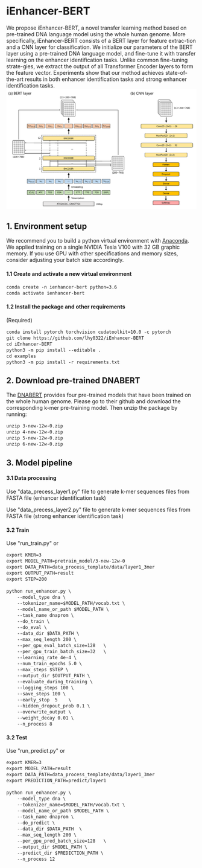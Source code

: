 # iEnhancer-BERT
We propose iEnhancer-BERT, a novel transfer learning method based on pre-trained DNA language model using the whole human genome. More specifically, iEnhancer-BERT consists of a BERT layer for feature extrac-tion and a CNN layer for classification. We initialize our parameters of the BERT layer using a pre-trained DNA language model, and fine-tune it with transfer learning on the enhancer identification tasks. Unlike common fine-tuning strate-gies, we extract the output of all Transformer Encoder layers to form the feature vector. Experiments show that our method achieves state-of-the-art results in both enhancer identification tasks and strong enhancer identification tasks.
![Image browser window](figure.png)
## 1. Environment setup

We recommend you to build a python virtual environment with [Anaconda](https://docs.anaconda.com/anaconda/install/linux/). We applied training on a single NVIDIA Tesla V100 with 32 GB graphic memory. If you use GPU with other specifications and memory sizes, consider adjusting your batch size accordingly.

#### 1.1 Create and activate a new virtual environment

```
conda create -n ienhancer-bert python=3.6
conda activate ienhancer-bert
```



#### 1.2 Install the package and other requirements

(Required)

```
conda install pytorch torchvision cudatoolkit=10.0 -c pytorch
git clone https://github.com/lhy0322/iEnhancer-BERT
cd iEnhancer-BERT
python3 -m pip install --editable .
cd examples
python3 -m pip install -r requirements.txt
```
## 2. Download pre-trained DNABERT
The [DNABERT](https://github.com/jerryji1993/DNABERT) provides four pre-trained models that have been trained on the whole human genome. Please go to their github and download the corresponding k-mer pre-training model. Then unzip the package by running:
```
unzip 3-new-12w-0.zip
unzip 4-new-12w-0.zip
unzip 5-new-12w-0.zip
unzip 6-new-12w-0.zip
```
## 3. Model pipeline
#### 3.1 Data processing
Use "data_precess_layer1.py" file to generate k-mer sequences files from FASTA file (enhancer identification task)

Use "data_precess_layer2.py" file to generate k-mer sequences files from FASTA file (strong enhancer identification task)

#### 3.2 Train
Use "run_train.py" or

```
export KMER=3
export MODEL_PATH=pretrain_model/3-new-12w-0
export DATA_PATH=data_process_template/data/layer1_3mer
export OUTPUT_PATH=result
export STEP=200

python run_enhancer.py \
    --model_type dna \
    --tokenizer_name=$MODEL_PATH/vocab.txt \
    --model_name_or_path $MODEL_PATH \
    --task_name dnaprom \
    --do_train \
    --do_eval \
    --data_dir $DATA_PATH \
    --max_seq_length 200 \
    --per_gpu_eval_batch_size=128   \
    --per_gpu_train_batch_size=32   \
    --learning_rate 4e-4 \
    --num_train_epochs 5.0 \
    --max_steps $STEP \
    --output_dir $OUTPUT_PATH \
    --evaluate_during_training \
    --logging_steps 100 \
    --save_steps 100 \
    --early_stop  5    \ 
    --hidden_dropout_prob 0.1 \
    --overwrite_output \
    --weight_decay 0.01 \
    --n_process 8
```
#### 3.2 Test
Use "run_predict.py" or

```
export KMER=3
export MODEL_PATH=result
export DATA_PATH=data_process_template/data/layer1_3mer
export PREDICTION_PATH=predict/layer1

python run_enhancer.py \
    --model_type dna \
    --tokenizer_name=$MODEL_PATH/vocab.txt \
    --model_name_or_path $MODEL_PATH \
    --task_name dnaprom \
    --do_predict \
    --data_dir $DATA_PATH  \
    --max_seq_length 200 \
    --per_gpu_pred_batch_size=128   \
    --output_dir $MODEL_PATH \
    --predict_dir $PREDICTION_PATH \
    --n_process 12
```
